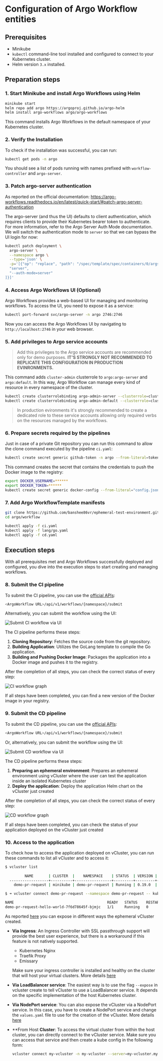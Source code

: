 # Configuration of Argo Workflow entities

## Prerequisites

- Minikube
- `kubectl` command-line tool installed and configured to connect to your Kubernetes cluster.
- Helm version `3.x` installed.

## Preparation steps

### 1. Start Minikube and install Argo Workflows using Helm

```bash
minikube start
helm repo add argo https://argoproj.github.io/argo-helm
helm install argo-workflows argo/argo-workflows
```

This command installs Argo Workflows in the default namespace of your Kubernetes cluster.

### 2. Verify the Installation

To check if the installation was successful, you can run:

```bash
kubectl get pods -n argo
```

You should see a list of pods running with names prefixed with `workflow-controller` and `argo-server`.

### 3. Patch argo-server authentication

As reported on the official documentation: https://argo-workflows.readthedocs.io/en/latest/quick-start/#patch-argo-server-authentication

The argo-server (and thus the UI) defaults to client authentication, which requires clients to provide their Kubernetes bearer token to authenticate. For more information, refer to the Argo Server Auth Mode documentation. We will switch the authentication mode to `server` so that we can bypass the UI login for now:

```bash
kubectl patch deployment \
  argo-server \
  --namespace argo \
  --type='json' \
  -p='[{"op": "replace", "path": "/spec/template/spec/containers/0/args", "value": [
  "server",
  "--auth-mode=server"
]}]'
```

### 4. Access Argo Workflows UI (Optional)

Argo Workflows provides a web-based UI for managing and monitoring workflows. To access the UI, you need to expose it as a service:

```bash
kubectl port-forward svc/argo-server -n argo 2746:2746
```

Now you can access the Argo Workflows UI by navigating to `http://localhost:2746` in your web browser.

### 5. Add privileges to Argo service accounts

> Add this privileges to the Argo service accounts are recommended only for demo purposes. **IT'S STRONGLY NOT RECOMMENDED TO REPLICATE THIS CONFIGURATION IN PRODUCTION EVINRONMENTS.**

This command adds `cluster-admin` clusterrole to `argo:argo-server` and `argo:default`. In this way, Argo Workflow can manage every kind of resource in every namespace of the cluster.

```bash
kubectl create clusterrolebinding argo-admin-server --clusterrole=cluster-admin --serviceaccount=argo:argo-server -n argo
kubectl create clusterrolebinding argo-admin-default --clusterrole=cluster-admin --serviceaccount=argo:default -n argo
```
> In production evironments it's strongly recommended to create a dedicated role to these service accounts allowing only required verbs on the resources managed by the workflows.

### 6. Prepare secrets required by the pipelines

Just in case of a private Git repository you can run this command to allow the clone command executed by the pipeline `ci.yaml`:

```bash
kubectl create secret generic github-token -n argo --from-literal=token=.........
```

This command creates the secret that contains the credentials to push the Docker image to the registry:

```bash
export DOCKER_USERNAME=******
export DOCKER_TOKEN=******
kubectl create secret generic docker-config --from-literal="config.json={\"auths\": {\"https://ghcr.io/\": {\"auth\": \"$(echo -n $DOCKER_USERNAME:$DOCKER_TOKEN|base64)\"}}}"
```

### 7. Add Argo WorkflowTemplate manifests

```bash
git clone https://github.com/banshee86vr/ephemeral-test-environment.git
cd argo/workflow

kubectl apply -f ci.yaml
kubectl apply -f lang/go.yaml
kubectl apply -f cd.yaml
```

## Execution steps

With all prerequisites met and Argo Workflows successfully deployed and configured, you dive into the execution steps to start creating and managing workflows.

### 8. Submit the CI pipeline

To submit the CI pipeline, you can use the [official APIs](https://argo-workflows.readthedocs.io/en/latest/rest-api/):

```bash
<ArgoWorkflow URL>/api/v1/workflows/{namespace}/submit
```

Alternatively, you can submit the workflow using the UI:

![Submit CI workflow via UI](images/1_ci_submit.png)

The CI pipeline performs these steps:

1. **Cloning Repository**: Fetches the source code from the git repository.
2. **Building Application**: Utilizes the GoLang template to compile the Go application.
3. **Building and Pushing Docker Image**: Packages the application into a Docker image and pushes it to the registry.

After the completion of all steps, you can check the correct status of every step:

![CI workflow graph](images/2_ci_graph.png)

If all steps have been completed, you can find a new version of the Docker image in your registry.

### 9. Submit the CD pipeline

To submit the CD pipeline, you can use the [official APIs](https://argo-workflows.readthedocs.io/en/latest/rest-api/):

```bash
<ArgoWorkflow URL>/api/v1/workflows/{namespace}/submit
```

Or, alternatively, you can submit the workflow using the UI:

![Submit CD workflow via UI](images/3_cd_submit.png)

The CD pipeline performs these steps:

1. **Preparing an ephemeral environment**: Prepares an ephemeral environment using vCluster where the user can test the application inside an isolated Kubernetes cluster
2. **Deploy the application**: Deploy the application Helm chart on the vCluster just created

After the completion of all steps, you can check the correct status of every step:

![CD workflow graph](images/4_cd_graph.png)

If all steps have been completed, you can check the status of your application deployed on the vCluster just created

### 10. Access to the application

To check how to access the application deployed on vCluster, you can run these commands to list all vCluster and to access it:

```bash
$ vcluster list
  
         NAME       | CLUSTER  |    NAMESPACE    | STATUS  | VERSION | CONNECTED |            CREATED            |   AGE   | DISTRO  
  ------------------+----------+-----------------+---------+---------+-----------+-------------------------------+---------+---------
    demo-pr-request | minikube | demo-pr-request | Running | 0.19.0  |           | xxxx-xx-xx xx:xx:xx +0100 CET | 1h8m49s | OSS

$ ➜ vcluster connect demo-pr-request --namespace demo-pr-request -- kubectl get pod -n demo-pr-request

NAME                                           READY   STATUS    RESTARTS   AGE
demo-pr-request-hello-world-7f6d78645f-bjmjc   1/1     Running   0          7s
```

As reported [here](https://www.vcluster.com/docs/using-vclusters/access) you can expose in different ways the ephemeral vCluster created.

- **Via Ingress**: An Ingress Controller with SSL passthrough support will provide the best user experience, but there is a workaround if this feature is not natively supported.

  - Kubernetes Nginx
  - Traefik Proxy
  - Emissary

  Make sure your ingress controller is installed and healthy on the cluster that will host your virtual clusters. More details [here](https://www.vcluster.com/docs/using-vclusters/access#via-ingress)
- **Via LoadBalancer service**: The easiest way is to use the flag `--expose` in vcluster create to tell vCluster to use a LoadBalancer service. It depends on the specific implementation of the host Kubernetes cluster.
- **Via NodePort service**: You can also expose the vCluster via a NodePort service. In this case, you have to create a NodePort service and change the `values.yaml` file to use for the creation of the vCluster. More details [here](https://www.vcluster.com/docs/using-vclusters/access#via-nodeport-service)
- **From Host **Cluster**: To access the virtual cluster from within the host cluster, you can directly connect to the vCluster service. Make sure you can access that service and then create a kube config in the following form:
  
  ```bash
  vcluster connect my-vcluster -n my-vcluster --server=my-vcluster.my-vcluster --insecure --update-current=false
  ```
